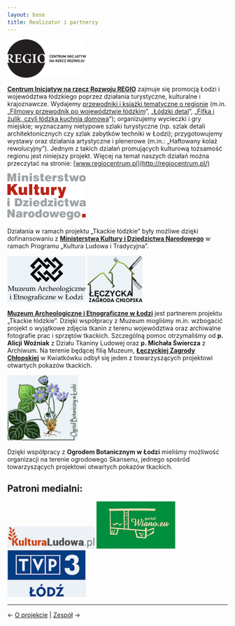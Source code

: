 ```yaml
---
layout: base
title: Realizator i partnerzy
---
```


<a href="http://regiocentrum.pl/" title="Centrum Inicjatyw na rzecz Rozwoju REGIO" class="no-underline"><img style="width: 180px;" src="/assets/img/regio.svg" alt="Logo Centrum Inicjatyw na rzecz Rozwoju REGIO"></a>

**[Centrum Inicjatyw na rzecz Rozwoju REGIO](http://regiocentrum.pl/)** zajmuje się promocją Łodzi i województwa łódzkiego poprzez działania turystyczne, kulturalne i krajoznawcze. Wydajemy [przewodniki i książki tematyczne o regionie](http://regiocentrum.pl/publikacje/) (m.in. „[Filmowy przewodnik po województwie łódzkim](http://regiocentrum.pl/publikacje/ksiazki/przewodnik-filmowy-po-wojewodztwie-lodzkim/)”, „[Łódzki detal](http://regiocentrum.pl/publikacje/ksiazki/detal-lodzki-przewodnik-po-lodzkich-detalach-architektonicznych/)”, „[Fifka i żulik, czyli łódzka kuchnia domowa](http://regiocentrum.pl/publikacje/ksiazki/fifka-i-zulik-czyli-lodzka-kuchnia-domowa/)”); organizujemy wycieczki i gry miejskie; wyznaczamy nietypowe szlaki turystyczne (np. szlak detali architektonicznych czy szlak zabytków techniki w Łodzi); przygotowujemy wystawy oraz działania artystyczne i plenerowe (m.in.: „Haftowany kolaż rewolucyjny”). Jednym z takich działań promujących kulturową tożsamość regionu jest niniejszy projekt. Więcej na temat naszych działań można przeczytać na stronie: [www.regiocentrum.pl](http://regiocentrum.pl/)

<a href="https://www.gov.pl/web/kultura" title="Ministerstwo Kultury i Dziedzictwa Narodowego" class="no-underline"><img style="width: 180px;" src="/assets/img/mkidn.svg" alt="Logo Ministerstwa Kultury i Dziedzictwa Narodowego"></a>

Działania w ramach projektu „Tkackie łódzkie” były możliwe dzięki dofinansowaniu z **[Ministerstwa Kultury i Dziedzictwa Narodowego](https://www.gov.pl/web/kultura)** w ramach Programu „Kultura Ludowa i Tradycyjna”.

<div class="sm_flex justify-around items-center">
  <a href="http://www.maie.lodz.pl/" title="Muzeum Archeologiczne i Etnograficzne w Łodzi" class="no-underline"><img src="/assets/img/maie.png" alt="Logo Muzeum Archeologicznego i Etnograficznego w Łodzi" width="179" height="105"></a>
  <a href="http://www.maie.lodz.pl/skansen/" title="Łęczycka Zagroda Chłopska" class="no-underline"><img src="/assets/img/zagroda-leczycka.png" alt="Logo Zagrody Łęczyckiej" width="126" height="106"></a>
</div>

**[Muzeum Archeologiczne i Etnograficzne w Łodzi](http://www.maie.lodz.pl/)** jest partnerem projektu „Tkackie łódzkie”. Dzięki współpracy z Muzeum mogliśmy m.in. wzbogacić projekt o wyjątkowe zdjęcia tkanin z terenu województwa oraz archiwalne fotografie prac i sprzętów tkackich. Szczególną pomoc otrzymaliśmy od **p. Alicji Woźniak** z Działu Tkaniny Ludowej oraz **p. Michała Świercza** z Archiwum. Na terenie będącej filią Muzeum, **[Łęczyckiej Zagrody Chłopskiej](http://www.maie.lodz.pl/skansen/)** w Kwiatkówku odbył się jeden z towarzyszących projektowi otwartych pokazów tkackich.

<img src="/assets/img/ogrod-botaniczny.jpg" alt="Logo Ogrodu Botanicznego w Łodzi" width="162" height="150">

Dzięki współpracy z **Ogrodem Botanicznym w Łodzi** mieliśmy możliwość organizacji na terenie ogrodowego Skansenu, jednego spośród towarzyszących projektowi otwartych pokazów tkackich.

## Patroni medialni:

<div class="md_flex justify-around items-center">
  <a href="http://kulturaludowa.pl/" title="KulturaLudowa.pl" class="no-underline"><img src="/assets/img/kultura-ludowa.png" alt="Logo KulturaLudowa.pl" width="200" height="51"></a>
  <a href="http://wiano.eu/" title="Wiano.eu" class="no-underline"><img src="/assets/img/wiano.png" alt="Logo Wiano.eu" width="180" height="108"></a>
  <a href="https://lodz.tvp.pl/" title="TVP3 Łódź" class="no-underline"><img src="/assets/img/tvp-lodz.png" alt="Logo TVP3 Łódź" width="180" height="108"></a>
</div>

---

← [O projekcie](/o-projekcie/#main) | [Zespół](/zespol/#main) →